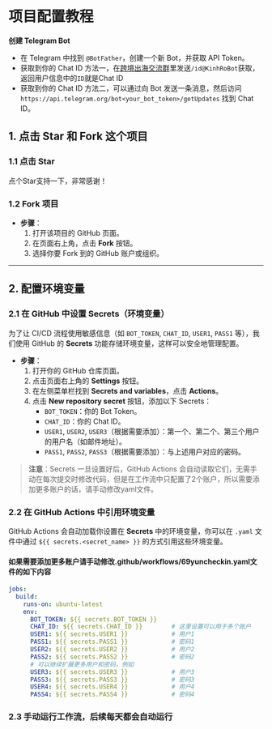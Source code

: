 # 项目配置教程
**创建 Telegram Bot**

- 在 Telegram 中找到 `@BotFather`，创建一个新 Bot，并获取 API Token。
- 获取到你的 Chat ID 方法一，在[跨境出海交流群](https://t.me/seagoing123)里发送`/id@KinhRoBot`获取，返回用户信息中的`ID`就是Chat ID
- 获取到你的 Chat ID 方法二，可以通过向 Bot 发送一条消息，然后访问 `https://api.telegram.org/bot<your_bot_token>/getUpdates` 找到 Chat ID。

## 1. 点击 Star 和 Fork 这个项目



### 1.1 点击 Star

点个Star支持一下，非常感谢！

### 1.2 Fork 项目

- **步骤**：
    1. 打开该项目的 GitHub 页面。
    2. 在页面右上角，点击 **Fork** 按钮。
    3. 选择你要 Fork 到的 GitHub 账户或组织。

---

## 2. 配置环境变量

### 2.1 在 GitHub 中设置 Secrets（环境变量）

为了让 CI/CD 流程使用敏感信息（如 `BOT_TOKEN`, `CHAT_ID`, `USER1`, `PASS1` 等），我们使用 GitHub 的 **Secrets** 功能存储环境变量，这样可以安全地管理配置。

- **步骤**：
    1. 打开你的 GitHub 仓库页面。
    2. 点击页面右上角的 **Settings** 按钮。
    3. 在左侧菜单栏找到 **Secrets and variables**，点击 **Actions**。
    4. 点击 **New repository secret** 按钮，添加以下 Secrets：
        - `BOT_TOKEN`：你的 Bot Token。
        - `CHAT_ID`：你的 Chat ID。
        - `USER1`, `USER2`, `USER3`（根据需要添加）：第一个、第二个、第三个用户的用户名（如邮件地址）。
        - `PASS1`, `PASS2`, `PASS3`（根据需要添加）：与上述用户对应的密码。

> **注意**：Secrets 一旦设置好后，GitHub Actions 会自动读取它们，无需手动在每次提交时修改代码，但是在工作流中只配置了2个账户，所以需要添加更多账户的话，请手动修改yaml文件。

### 2.2 在 GitHub Actions 中引用环境变量

GitHub Actions 会自动加载你设置在 **Secrets** 中的环境变量，你可以在 `.yaml` 文件中通过 `${{ secrets.<secret_name> }}` 的方式引用这些环境变量。

#### 如果需要添加更多账户请手动修改.github/workflows/69yuncheckin.yaml文件的如下内容

```yaml
jobs:
  build:
    runs-on: ubuntu-latest
    env:
      BOT_TOKEN: ${{ secrets.BOT_TOKEN }}
      CHAT_ID: ${{ secrets.CHAT_ID }}        # 这里设置可以用于多个账户
      USER1: ${{ secrets.USER1 }}            # 用户1
      PASS1: ${{ secrets.PASS1 }}            # 密码1
      USER2: ${{ secrets.USER2 }}            # 用户2
      PASS2: ${{ secrets.PASS2 }}            # 密码2
      # 可以继续扩展更多用户和密码，例如
      USER3: ${{ secrets.USER3 }}            # 用户3
      PASS3: ${{ secrets.PASS3 }}            # 密码3
      USER4: ${{ secrets.USER4 }}            # 用户4
      PASS4: ${{ secrets.PASS4 }}            # 密码4
```

### 2.3 手动运行工作流，后续每天都会自动运行
